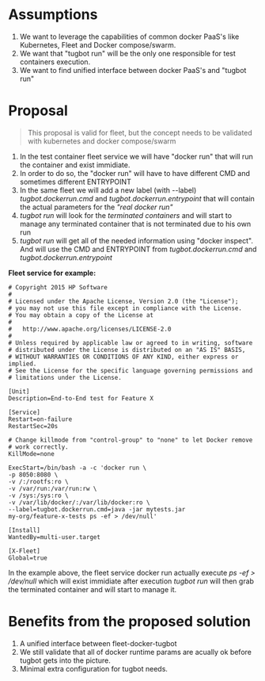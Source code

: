 # Assumptions

1. We want to leverage the capabilities of common docker PaaS's like Kubernetes, Fleet and Docker compose/swarm.
2. We want that "tugbot run" will be the only one responsible for test containers execution.
3. We want to find unified interface between docker PaaS's and "tugbot run"

# Proposal

> This proposal is valid for fleet, but the concept needs to be validated with kubernetes and docker compose/swarm

1. In the test container fleet service we will have "docker run" that will run the container and exist immidiate.
2. In order to do so, the "docker run" will have to have different CMD and sometimes different ENTRYPOINT
2. In the same fleet we will add a new label (with --label) *tugbot.dockerrun.cmd* and *tugbot.dockerrun.entrypoint*
that will contain the actual parameters for the *"real docker run"*
3. *tugbot run* will look for the *terminated containers* and will start to manage any terminated container that is not terminated due to his own run
4. *tugbot run* will get all of the needed information using "docker inspect". And will use the CMD and ENTRYPOINT from *tugbot.dockerrun.cmd* and *tugbot.dockerrun.entrypoint*

**Fleet service for example:**

```
# Copyright 2015 HP Software
#
# Licensed under the Apache License, Version 2.0 (the "License");
# you may not use this file except in compliance with the License.
# You may obtain a copy of the License at
#
#   http://www.apache.org/licenses/LICENSE-2.0
#
# Unless required by applicable law or agreed to in writing, software
# distributed under the License is distributed on an "AS IS" BASIS,
# WITHOUT WARRANTIES OR CONDITIONS OF ANY KIND, either express or implied.
# See the License for the specific language governing permissions and
# limitations under the License.

[Unit]
Description=End-to-End test for Feature X

[Service]
Restart=on-failure
RestartSec=20s

# Change killmode from "control-group" to "none" to let Docker remove
# work correctly.
KillMode=none

ExecStart=/bin/bash -a -c 'docker run \
-p 8050:8080 \
-v /:/rootfs:ro \
-v /var/run:/var/run:rw \
-v /sys:/sys:ro \
-v /var/lib/docker/:/var/lib/docker:ro \
--label=tugbot.dockerrun.cmd=java -jar mytests.jar
my-org/feature-x-tests ps -ef > /dev/null'

[Install]
WantedBy=multi-user.target

[X-Fleet]
Global=true
```
In the example above, the fleet service docker run actually execute *ps -ef > /dev/null* which will exist immidiate after execution
*tugbot run* will then grab the terminated container and will start to manage it.


# Benefits from the proposed solution

1. A unified interface between fleet-docker-tugbot
2. We still validate that all of docker runtime params are acually ok before tugbot gets into the picture.
3. Minimal extra configuration for tugbot needs.
